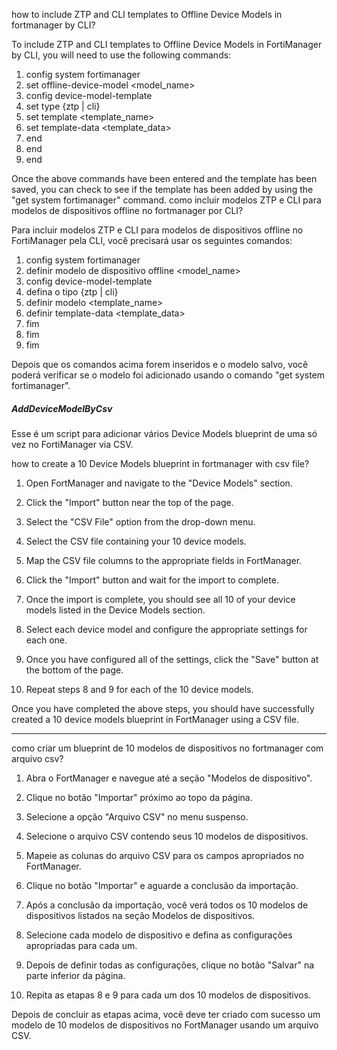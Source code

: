 how to include ZTP and CLI templates to Offline Device Models in fortmanager by CLI?

To include ZTP and CLI templates to Offline Device Models in FortiManager by CLI, you will need to use the following commands:

1. config system fortimanager
2. set offline-device-model <model_name>
3. config device-model-template
4. set type {ztp | cli}
5. set template <template_name>
6. set template-data <template_data>
7. end
8. end
9. end

Once the above commands have been entered and the template has been saved, you can check to see if the template has been added by using the "get system fortimanager" command.
como incluir modelos ZTP e CLI para modelos de dispositivos offline no fortmanager por CLI?

Para incluir modelos ZTP e CLI para modelos de dispositivos offline no FortiManager pela CLI, você precisará usar os seguintes comandos:

1. config system fortimanager
2. definir modelo de dispositivo offline <model_name>
3. config device-model-template
4. defina o tipo {ztp | cli}
5. definir modelo <template_name>
6. definir template-data <template_data>
7. fim
8. fim
9. fim

Depois que os comandos acima forem inseridos e o modelo salvo, você poderá verificar se o modelo foi adicionado usando o comando "get system fortimanager".

##### AddDeviceModelByCsv
Esse é um script para adicionar vários Device Models blueprint de uma só vez no FortiManager via CSV.


how to create a 10 Device Models blueprint in fortmanager with csv file?

1. Open FortManager and navigate to the "Device Models" section.

2. Click the "Import" button near the top of the page.

3. Select the "CSV File" option from the drop-down menu.

4. Select the CSV file containing your 10 device models.

5. Map the CSV file columns to the appropriate fields in FortManager.

6. Click the "Import" button and wait for the import to complete.

7. Once the import is complete, you should see all 10 of your device models listed in the Device Models section.

8. Select each device model and configure the appropriate settings for each one.

9. Once you have configured all of the settings, click the "Save" button at the bottom of the page.

10. Repeat steps 8 and 9 for each of the 10 device models.

Once you have completed the above steps, you should have successfully created a 10 device models blueprint in FortManager using a CSV file.

-----------


como criar um blueprint de 10 modelos de dispositivos no fortmanager com arquivo csv?

1. Abra o FortManager e navegue até a seção "Modelos de dispositivo".

2. Clique no botão "Importar" próximo ao topo da página.

3. Selecione a opção "Arquivo CSV" no menu suspenso.

4. Selecione o arquivo CSV contendo seus 10 modelos de dispositivos.

5. Mapeie as colunas do arquivo CSV para os campos apropriados no FortManager.

6. Clique no botão "Importar" e aguarde a conclusão da importação.

7. Após a conclusão da importação, você verá todos os 10 modelos de dispositivos listados na seção Modelos de dispositivos.

8. Selecione cada modelo de dispositivo e defina as configurações apropriadas para cada um.

9. Depois de definir todas as configurações, clique no botão "Salvar" na parte inferior da página.

10. Repita as etapas 8 e 9 para cada um dos 10 modelos de dispositivos.

Depois de concluir as etapas acima, você deve ter criado com sucesso um modelo de 10 modelos de dispositivos no FortManager usando um arquivo CSV.
